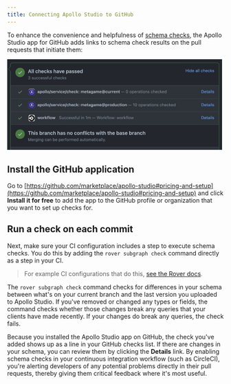 ```yaml
---
title: Connecting Apollo Studio to GitHub
---
```


To enhance the convenience and helpfulness of [schema checks](./schema-checks/), the Apollo Studio app for GitHub adds links to schema check results on the pull requests that initiate them:

<img class="screenshot" src="../img/integrations/github-integration.jpg" alt="GitHub status view" width="500" />

## Install the GitHub application

Go to [https://github.com/marketplace/apollo-studio#pricing-and-setup](https://github.com/marketplace/apollo-studio#pricing-and-setup) and click **Install it for free** to add the app to the GitHub profile or organization that you want to set up checks for.

## Run a check on each commit

Next, make sure your CI configuration includes a step to execute schema checks. You do this by adding the `rover subgraph check` command directly as a step in your CI.

> For example CI configurations that do this, [see the Rover docs](/rover/ci-cd/).

The `rover subgraph check` command checks for differences in your schema between what's on your current branch and the last version you uploaded to Apollo Studio. If you've removed or changed any types or fields, the command checks whether those changes break any queries that your clients have made recently. If your changes do break any queries, the check fails.

Because you installed the Apollo Studio app on GitHub, the check you've added shows up as a line in your GitHub checks list. If there are changes in your schema, you can review them by clicking the **Details** link. By enabling schema checks in your continuous integration workflow (such as CircleCI), you're alerting developers of any potential problems directly in their pull requests, thereby giving them critical feedback where it's most useful.
